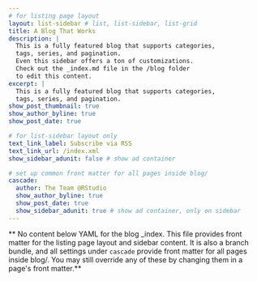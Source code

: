 ```yaml
---
# for listing page layout
layout: list-sidebar # list, list-sidebar, list-grid
title: A Blog That Works
description: |
  This is a fully featured blog that supports categories,
  tags, series, and pagination. 
  Even this sidebar offers a ton of customizations.
  Check out the _index.md file in the /blog folder 
  to edit this content.
excerpt: |
  This is a fully featured blog that supports categories, 
  tags, series, and pagination.
show_post_thumbnail: true
show_author_byline: true 
show_post_date: true

# for list-sidebar layout only
text_link_label: Subscribe via RSS
text_link_url: /index.xml
show_sidebar_adunit: false # show ad container

# set up common front matter for all pages inside blog/
cascade:  
  author: The Team @RStudio
  show_author_byline: true
  show_post_date: true
  show_sidebar_adunit: true # show ad container, only on sidebar
---
```


** No content below YAML for the blog _index. This file provides front matter for the listing page layout and sidebar content. It is also a branch bundle, and all settings under `cascade` provide front matter for all pages inside blog/. You may still override any of these by changing them in a page's front matter.**

